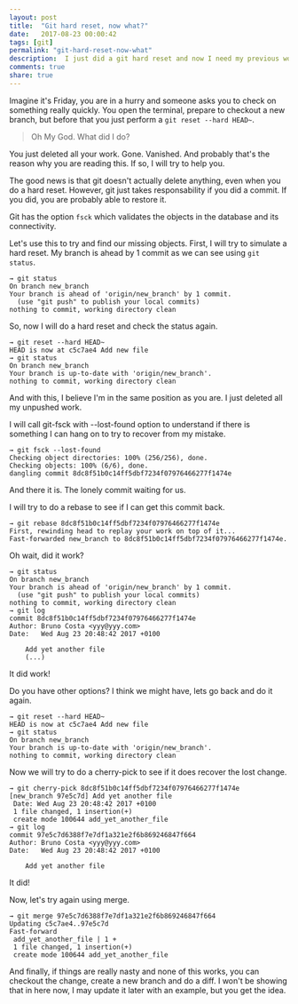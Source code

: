 ```yaml
---
layout: post
title:  "Git hard reset, now what?"
date:   2017-08-23 00:00:42
tags: [git]
permalink: "git-hard-reset-now-what"
description:  I just did a git hard reset and now I need my previous work. This is how.
comments: true
share: true
---
```


Imagine it's Friday, you are in a hurry and someone asks you to check on something really quickly. You open the terminal, prepare to checkout a new branch, but before that you just perform a `git reset --hard HEAD~`.

>Oh My God. What did I do?

You just deleted all your work. Gone. Vanished. And probably that's the reason why you are reading this. If so, I will try to help you.

The good news is that git doesn't actually delete anything, even when you do a hard reset. However, git just takes responsability if you did a commit. If you did, you are probably able to restore it.

Git has the option `fsck` which validates the objects in the database and its connectivity.

Let's use this to try and find our missing objects.
First, I will try to simulate a hard reset. My branch is ahead by 1 commit as we can see using `git status`.

```
→ git status
On branch new_branch
Your branch is ahead of 'origin/new_branch' by 1 commit.
  (use "git push" to publish your local commits)
nothing to commit, working directory clean
```

So, now I will do a hard reset and check the status again.

```
→ git reset --hard HEAD~
HEAD is now at c5c7ae4 Add new file
→ git status
On branch new_branch
Your branch is up-to-date with 'origin/new_branch'.
nothing to commit, working directory clean
```

And with this, I believe I'm in the same position as you are. I just deleted all my unpushed work.

I will call git-fsck with --lost-found option to understand if there is something I can hang on to try to recover from my mistake.

```
→ git fsck --lost-found
Checking object directories: 100% (256/256), done.
Checking objects: 100% (6/6), done.
dangling commit 8dc8f51b0c14ff5dbf7234f07976466277f1474e
```

And there it is. The lonely commit waiting for us.

I will try to do a rebase to see if I can get this commit back.

```
→ git rebase 8dc8f51b0c14ff5dbf7234f07976466277f1474e
First, rewinding head to replay your work on top of it...
Fast-forwarded new_branch to 8dc8f51b0c14ff5dbf7234f07976466277f1474e.
```

Oh wait, did it work?

```
→ git status
On branch new_branch
Your branch is ahead of 'origin/new_branch' by 1 commit.
  (use "git push" to publish your local commits)
nothing to commit, working directory clean
→ git log
commit 8dc8f51b0c14ff5dbf7234f07976466277f1474e
Author: Bruno Costa <yyy@yyy.com>
Date:   Wed Aug 23 20:48:42 2017 +0100

    Add yet another file
    (...)
```

It did work!

Do you have other options? I think we might have, lets go back and do it again.

```
→ git reset --hard HEAD~
HEAD is now at c5c7ae4 Add new file
→ git status
On branch new_branch
Your branch is up-to-date with 'origin/new_branch'.
nothing to commit, working directory clean
```

Now we will try to do a cherry-pick to see if it does recover the lost change.

```
→ git cherry-pick 8dc8f51b0c14ff5dbf7234f07976466277f1474e
[new_branch 97e5c7d] Add yet another file
 Date: Wed Aug 23 20:48:42 2017 +0100
 1 file changed, 1 insertion(+)
 create mode 100644 add_yet_another_file
→ git log
commit 97e5c7d6388f7e7df1a321e2f6b869246847f664
Author: Bruno Costa <yyy@yyy.com>
Date:   Wed Aug 23 20:48:42 2017 +0100

    Add yet another file
```

It did!

Now, let's try again using merge.

```
→ git merge 97e5c7d6388f7e7df1a321e2f6b869246847f664
Updating c5c7ae4..97e5c7d
Fast-forward
 add_yet_another_file | 1 +
 1 file changed, 1 insertion(+)
 create mode 100644 add_yet_another_file
```

And finally, if things are really nasty and none of this works, you can checkout the change, create a new branch and do a diff. I won't be showing that in here now, I may update it later with an example, but you get the idea.